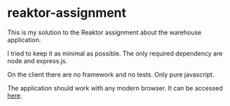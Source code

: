 # reaktor-assignment
This is my solution to the Reaktor assignment about the warehouse application.

I tried to keep it as minimal as possible. The only required dependency are node and express.js.

On the client there are no framework and no tests. Only pure javascript.

The application should work with any modern browser. It can be accessed [here](https://reaktor-assignment-warehouse.herokuapp.com/).
